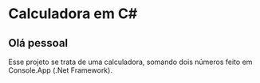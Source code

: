 # Calculadora em C#

## Olá pessoal

Esse projeto se trata de uma calculadora, somando dois números feito em Console.App (.Net Framework).
